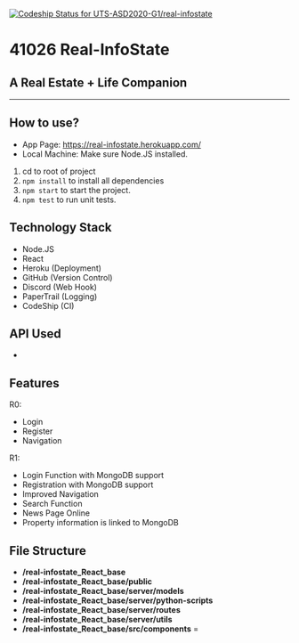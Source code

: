 [![Codeship Status for UTS-ASD2020-G1/real-infostate](https://app.codeship.com/projects/d2a729a0-eb75-0138-5451-764a4396f8fc/status?branch=master)](https://app.codeship.com/projects/406838)
# 41026 Real-InfoState

## A Real Estate + Life Companion 
<hr>

## How to use? 
- App Page: https://real-infostate.herokuapp.com/
- Local Machine: Make sure Node.JS installed. 
1. cd to root of project
2. `npm install` to install all dependencies
3. `npm start` to start the project.
4. `npm test` to run unit tests.

## Technology Stack
- Node.JS
- React 
- Heroku (Deployment)
- GitHub (Version Control)
- Discord (Web Hook)
- PaperTrail (Logging)
- CodeShip (CI)

## API Used
- 


## Features
R0:
- Login 
- Register
- Navigation 
 
R1:
- Login Function with MongoDB support
- Registration with MongoDB support
- Improved Navigation
- Search Function
- News Page Online
- Property information is linked to MongoDB 


## File Structure
- **/real-infostate_React_base**
- **/real-infostate_React_base/public**
- **/real-infostate_React_base/server/models**
- **/real-infostate_React_base/server/python-scripts**
- **/real-infostate_React_base/server/routes**
- **/real-infostate_React_base/server/utils**
- **/real-infostate_React_base/src/components**
=
